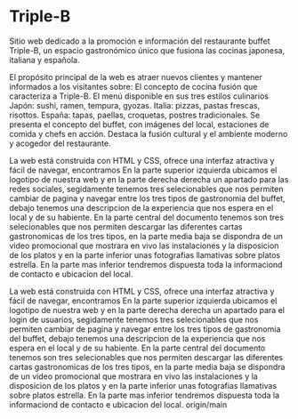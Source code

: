 # Triple-B
Sitio web  dedicado a la promoción e información del restaurante buffet Triple-B, un espacio gastronómico único que fusiona las cocinas japonesa, italiana y española.

El propósito principal de la web es atraer nuevos clientes y mantener informados a los visitantes sobre:
    El concepto de cocina fusión que caracteriza a Triple-B.
    El menú disponible en sus tres estilos culinarios 
        Japón: sushi, ramen, tempura, gyozas.
        Italia: pizzas, pastas frescas, risottos.
        España: tapas, paellas, croquetas, postres tradicionales.
    Se presenta el concepto del buffet, con imágenes del local, estaciones de comida y chefs en acción.
    Destaca la fusión cultural y el ambiente moderno y acogedor del restaurante.


 La web está construida con HTML y CSS, ofrece una interfaz atractiva y fácil de navegar, encontramos En la parte superior izquierda ubicamos el logotipo de nuestra web y en la parte derecha derecha un apartado para las redes sociales, segidamente tenemos tres selecionables que nos permiten cambiar de pagina y navegar entre los tres tipos de gastronomia del buffet, debajo tenemos una descripcion de la experiencia que nos espera en el local y de su habiente. En la parte central del documento tenemos son tres selecionables que nos permiten descargar las diferentes cartas gastronomicas de los tres tipos, en la parte media baja se dispondra de un video promocional que mostrara en vivo las instalaciones y la disposicion de los platos y en la parte inferior unas fotografias llamativas sobre platos estrella. En la parte mas inferior tendremos dispuesta toda la informaciond de contacto e ubicacion del local.

 La web está construida con HTML y CSS, ofrece una interfaz atractiva y fácil de navegar, encontramos En la parte superior izquierda ubicamos el logotipo de nuestra web y en la parte derecha derecha un apartado para el login de usuarios, segidamente tenemos tres selecionables que nos permiten cambiar de pagina y navegar entre los tres tipos de gastronomia del buffet, debajo tenemos una descripcion de la experiencia que nos espera en el local y de su habiente. En la parte central del documento tenemos son tres selecionables que nos permiten descargar las diferentes cartas gastronomicas de los tres tipos, en la parte media baja se dispondra de un video promocional que mostrara en vivo las instalaciones y la disposicion de los platos y en la parte inferior unas fotografias llamativas sobre platos estrella. En la parte mas inferior tendremos dispuesta toda la informaciond de contacto e ubicacion del local.
origin/main
